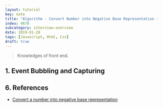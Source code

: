 ```yaml
---
layout: tutorial
key: note
title: "Algorithm - Convert Number into Negative Base Representation - Draft"
index: 9670
subcategory: interview-overview
date: 2019-01-20
tags: [Javascript, Html, Css]
draft: true
---
```


> Knowledges of front end.

## 1. Event Bubbling and Capturing

## 6. References
* [Convert a number into negative base representation](https://www.geeksforgeeks.org/convert-number-negative-base-representation/)
